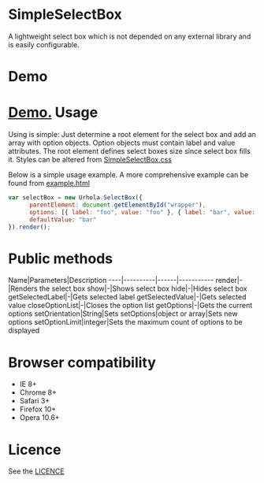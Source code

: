 SimpleSelectBox
===============
A lightweight select box which is not depended on any external library and is easily configurable.

Demo
=============
<a href="http://janikoskela.github.io/SimpleSelectBox.js/">Demo.</a>
Usage
==============
Using is simple: Just determine a root element for the select box and add an array with option objects. Option objects must contain label and value attributes. The root element defines select boxes size since select box fills it. Styles can be altered from <a href="https://github.com/janikoskela/SimpleSelectBox.js/blob/master/SimpleSelectBox.css">SimpleSelectBox.css</a>

Below is a simple usage example. A more comprehensive example can be found from <a href="https://github.com/janikoskela/SimpleSelectBox.js/blob/master/example.html">example.html</a>

```javascript
var selectBox = new Urhola.SelectBox({
      parentElement: document.getElementById("wrapper"),
      options: [{ label: "foo", value: "foo" }, { label: "bar", value: "bar" }],
      defaultValue: "bar"
}).render();
```
Public methods
===============
Name|Parameters|Description
----|----------|------|-----------
render|-|Renders the select box
show|-|Shows select box
hide|-|Hides select box
getSelectedLabel|-|Gets selected label
getSelectedValue|-|Gets selected value
closeOptionList|-|Closes the option list
getOptions|-|Gets the current options
setOrientation|String|Sets 
setOptions|object or array|Sets new options
setOptionLimit|integer|Sets the maximum count of options to be displayed

Browser compatibility
==============
 - IE 8+
 - Chrome 8+
 - Safari 3+
 - Firefox 10+
 - Opera 10.6+

Licence
=============
See the <a href="https://github.com/janikoskela/SimpleSelectBox/blob/master/LICENSE">LICENCE</a>
